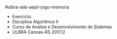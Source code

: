 #ulbra-ads-aepii-jogo-memoria

- Exercicio.
- Disciplina Algoritmos II
- Curso de Analise e Desenvolvimento de Sistemas
- ULBRA Canoas-RS 2017/2
